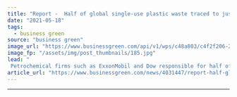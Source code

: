 ```yaml
---
title: "Report -  Half of global single-use plastic waste traced to just 20 petrochemicals firms"
date: "2021-05-18"
tags: 
  - business green
source: "business green"
image_url: "https://www.businessgreen.com/api/v1/wps/c48a803/c4f2f206-2488-4ca1-a17a-d7e79dda4246/1/iStock-1208182476-1-plastic-waste-beach-185x114.jpg"
image_fp: "/assets/img/post_thumbnails/185.jpg"
lead: "
 Petrochemical firms such as ExxonMobil and Dow responsible for half of global single-use plastic waste, research finds ..."
article_url: "https://www.businessgreen.com/news/4031447/report-half-global-single-plastic-waste-traced-petrochemicals-firms"
---
```


---

